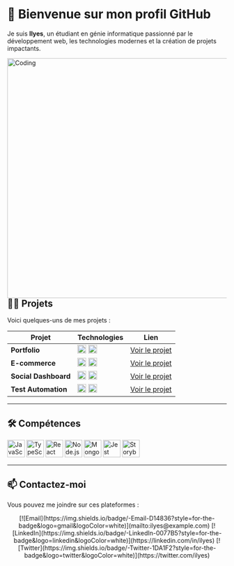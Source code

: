 
# 👋 Bienvenue sur mon profil GitHub

Je suis **Ilyes**, un étudiant en génie informatique passionné par le développement web, les technologies modernes et la création de projets impactants.

<img align="right" alt="Coding" width="550" src="https://camo.githubusercontent.com/87af9a9fec730c94fc8b08eb21fa5ef6ab7831a67ba17bf8cc76696f6e4be1ef/68747470733a2f2f63646e2e6472696262626c652e636f6d2f75736572732f313138373833362f73637265656e73686f74732f363533393432392f70726f6772616d65722e676966">

---

## 👨‍💻 Projets

Voici quelques-uns de mes projets :

| Projet       | Technologies                          | Lien                                                                                      |
|--------------|-------------------------------------------------|-------------------------------------------------------------------------------------------|
| **Portfolio** | <img src="https://cdn.jsdelivr.net/gh/devicons/devicon/icons/react/react-original.svg" height="20" alt="React logo" /> <img src="https://cdn.jsdelivr.net/gh/devicons/devicon/icons/javascript/javascript-original.svg" height="20" alt="JavaScript logo" /> | [Voir le projet](https://github.com/tonnom/portfolio) |
| **E-commerce** | <img src="https://cdn.jsdelivr.net/gh/devicons/devicon/icons/nodejs/nodejs-original.svg" height="20" alt="Node.js logo" /> <img src="https://cdn.jsdelivr.net/gh/devicons/devicon/icons/mongodb/mongodb-original.svg" height="20" alt="MongoDB logo" /> | [Voir le projet](https://github.com/tonnom/ecommerce) |
| **Social Dashboard** | <img src="https://cdn.jsdelivr.net/gh/devicons/devicon/icons/redux/redux-original.svg" height="20" alt="Redux logo" /> <img src="https://cdn.jsdelivr.net/gh/devicons/devicon/icons/react/react-original.svg" height="20" alt="React logo" /> | [Voir le projet](https://github.com/tonnom/social-dashboard) |
| **Test Automation** | <img src="https://cdn.jsdelivr.net/gh/devicons/devicon/icons/jest/jest-plain.svg" height="20" alt="Jest logo" /> <img src="https://cdn.jsdelivr.net/gh/devicons/devicon/icons/storybook/storybook-original.svg" height="20" alt="Storybook logo" /> | [Voir le projet](https://github.com/tonnom/test-automation) |

---

## 🛠️ Compétences

<div align="left">
  <img src="https://cdn.jsdelivr.net/gh/devicons/devicon/icons/javascript/javascript-original.svg" height="40" alt="JavaScript logo" />
  <img src="https://cdn.jsdelivr.net/gh/devicons/devicon/icons/typescript/typescript-original.svg" height="40" alt="TypeScript logo" />
  <img src="https://cdn.jsdelivr.net/gh/devicons/devicon/icons/react/react-original.svg" height="40" alt="React logo" />
  <img src="https://cdn.jsdelivr.net/gh/devicons/devicon/icons/nodejs/nodejs-original.svg" height="40" alt="Node.js logo" />
  <img src="https://cdn.jsdelivr.net/gh/devicons/devicon/icons/mongodb/mongodb-original.svg" height="40" alt="MongoDB logo" />
  <img src="https://cdn.jsdelivr.net/gh/devicons/devicon/icons/jest/jest-plain.svg" height="40" alt="Jest logo" />
  <img src="https://cdn.jsdelivr.net/gh/devicons/devicon/icons/storybook/storybook-original.svg" height="40" alt="Storybook logo" />
</div>

---

## 📫 Contactez-moi

Vous pouvez me joindre sur ces plateformes :

<div align="center">
  [![Email](https://img.shields.io/badge/-Email-D14836?style=for-the-badge&logo=gmail&logoColor=white)](mailto:ilyes@example.com)
  [![LinkedIn](https://img.shields.io/badge/-LinkedIn-0077B5?style=for-the-badge&logo=linkedin&logoColor=white)](https://linkedin.com/in/ilyes)
  [![Twitter](https://img.shields.io/badge/-Twitter-1DA1F2?style=for-the-badge&logo=twitter&logoColor=white)](https://twitter.com/ilyes)
</div>
